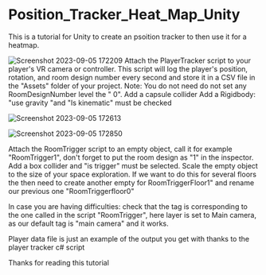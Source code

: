 # Position_Tracker_Heat_Map_Unity
This is a tutorial for Unity to create an psoition tracker to then use  it for a heatmap.



![Screenshot 2023-09-05 172209](https://github.com/EtienneXYZ/Position_Tracker_Heat_Map_Unity/assets/115432494/c0733987-eee5-407b-b0dc-71842b193014)
Attach the PlayerTracker script to your player's VR camera or controller.  This script will log the player's position, rotation, and room design number every second and store it in a CSV file in the "Assets" folder of your project. Note: You do not need  do not set any RoomDesignNumber level the " 0".
Add a capsule collider
Add a Rigidbody: "use gravity "and "Is kinematic" must be checked





![Screenshot 2023-09-05 172613](https://github.com/EtienneXYZ/Position_Tracker_Heat_Map_Unity/assets/115432494/970e8a1e-29d4-4e49-bf82-05e30d322057)

![Screenshot 2023-09-05 172850](https://github.com/EtienneXYZ/Position_Tracker_Heat_Map_Unity/assets/115432494/6fb7695f-cbb6-4fee-950c-1b04393efb44)

Attach the RoomTrigger script to an empty object, call it for example "RoomTrigger1", don't forget to put the room design as "1" in the inspector. Add a box collider and "is trigger" must be selected.
Scale the empty object to the size of your space exploration.
If we want to do this for several floors the then need to create another empty for RoomTriggerFloor1" and rename our previous one "RoomTriggerfloor0"

In case you are having difficulties: check that the tag  is corresponding to the one called in the script "RoomTrigger",  here layer is set to Main camera, as our default tag is   "main camera" and it works.






Player data file is just an example of the output you get with thanks to the player tracker c# script


Thanks for reading this tutorial


